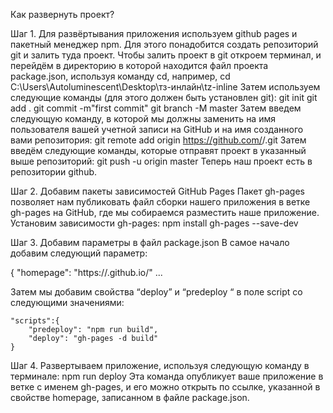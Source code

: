 Как развернуть проект?

Шаг 1.
Для развёртывания приложения используем github pages и пакетный менеджер npm.
Для этого понадобится создать репозиторий git и залить туда проект.
Чтобы залить проект в git откроем терминал, и перейдём в директорию в которой находится файл проекта package.json,
используя команду cd, например, cd C:\Users\Autoluminescent\Desktop\тз-инлайн\tz-inline
Затем используем следующие команды (для этого должен быть установлен git):
    git init
    git add .
    git commit -m"first commit"
    git branch -M master
Затем введем следующую команду, в которой мы должны заменить <username> на имя пользователя вашей учетной записи
на GitHub и <Repository-name> на имя созданного вами репозитория:
    git remote add origin https://github.com/<username>/<Repository-name>.git
Затем введём следующие команды, которые отправят проект в указанный выше репозиторий:
    git push -u origin master
Теперь наш проект есть в репозитории github.

Шаг 2.
Добавим пакеты зависимостей GitHub Pages
Пакет gh-pages позволяет нам публиковать файл сборки нашего приложения в ветке gh-pages на GitHub,
где мы собираемся разместить наше приложение. Установим зависимости gh-pages:
    npm install gh-pages --save-dev

Шаг 3.
Добавим параметры в файл package.json
В самое начало добавим следующий параметр:

{
    "homepage": "https://<Username>.github.io/<Repository-name>"
    ...

Затем мы добавим свойства “deploy” и “predeploy “ в поле script со следующими значениями:

    "scripts":{
        "predeploy": "npm run build",
        "deploy": "gh-pages -d build" 
    }   

Шаг 4.
Развертываем приложение, используя следующую команду в терминале:
    npm run deploy
Эта команда опубликует ваше приложение в ветке с именем gh-pages, и его можно открыть по ссылке,
указанной в свойстве homepage, записанном в файле package.json.


